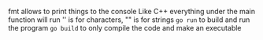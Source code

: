 fmt allows to print things to the console
Like C++ everything under the main function will run
'' is for characters, "" is for strings
`go run` to build and run the program
`go build` to only compile the code and make an executable
